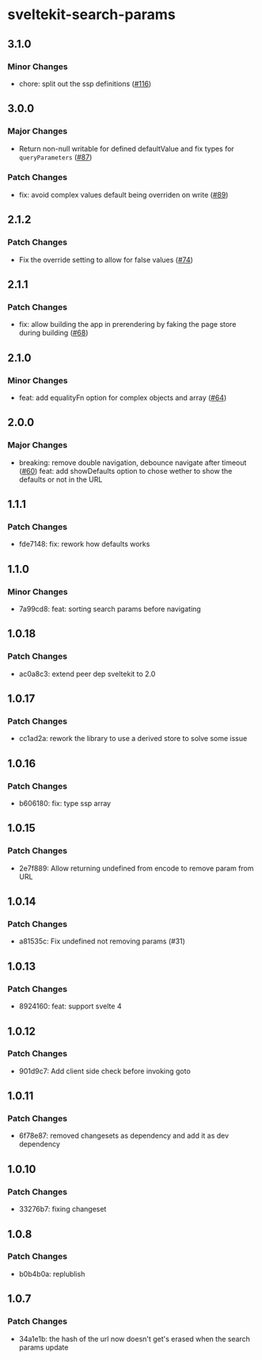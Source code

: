# sveltekit-search-params

## 3.1.0

### Minor Changes

-   chore: split out the ssp definitions ([#116](https://github.com/paoloricciuti/sveltekit-search-params/pull/116))

## 3.0.0

### Major Changes

-   Return non-null writable for defined defaultValue and fix types for `queryParameters` ([#87](https://github.com/paoloricciuti/sveltekit-search-params/pull/87))

### Patch Changes

-   fix: avoid complex values default being overriden on write ([#89](https://github.com/paoloricciuti/sveltekit-search-params/pull/89))

## 2.1.2

### Patch Changes

-   Fix the override setting to allow for false values ([#74](https://github.com/paoloricciuti/sveltekit-search-params/pull/74))

## 2.1.1

### Patch Changes

-   fix: allow building the app in prerendering by faking the page store during building ([#68](https://github.com/paoloricciuti/sveltekit-search-params/pull/68))

## 2.1.0

### Minor Changes

-   feat: add equalityFn option for complex objects and array ([#64](https://github.com/paoloricciuti/sveltekit-search-params/pull/64))

## 2.0.0

### Major Changes

-   breaking: remove double navigation, debounce navigate after timeout ([#60](https://github.com/paoloricciuti/sveltekit-search-params/pull/60))
    feat: add showDefaults option to chose wether to show the defaults or not in the URL

## 1.1.1

### Patch Changes

-   fde7148: fix: rework how defaults works

## 1.1.0

### Minor Changes

-   7a99cd8: feat: sorting search params before navigating

## 1.0.18

### Patch Changes

-   ac0a8c3: extend peer dep sveltekit to 2.0

## 1.0.17

### Patch Changes

-   cc1ad2a: rework the library to use a derived store to solve some issue

## 1.0.16

### Patch Changes

-   b606180: fix: type ssp array

## 1.0.15

### Patch Changes

-   2e7f889: Allow returning undefined from encode to remove param from URL

## 1.0.14

### Patch Changes

-   a81535c: Fix undefined not removing params (#31)

## 1.0.13

### Patch Changes

-   8924160: feat: support svelte 4

## 1.0.12

### Patch Changes

-   901d9c7: Add client side check before invoking goto

## 1.0.11

### Patch Changes

-   6f78e87: removed changesets as dependency and add it as dev dependency

## 1.0.10

### Patch Changes

-   33276b7: fixing changeset

## 1.0.8

### Patch Changes

-   b0b4b0a: replublish

## 1.0.7

### Patch Changes

-   34a1e1b: the hash of the url now doesn't get's erased when the search params update
